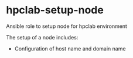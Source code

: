 # hpclab-setup-node
Ansible role to setup node for hpclab environment

The setup of a node includes:
* Configuration of host name and domain name
